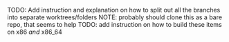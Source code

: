 TODO: Add instruction and explanation on how to split out all the branches into separate worktrees/folders
NOTE: probably should clone this as a bare repo, that seems to help
TODO: add instruction on how to build these items on x86 *and* x86_64
